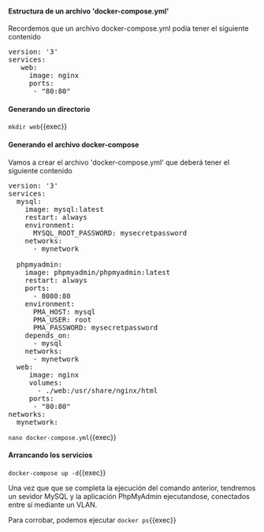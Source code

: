 #### Estructura de un archivo 'docker-compose.yml'

Recordemos que un archivo docker-compose.yml podía tener el siguiente contenido

<pre>
version: '3'
services:
   web:
     image: nginx
     ports:
      - "80:80"
</pre>

#### Generando un directorio
`mkdir web`{{exec}}

#### Generando el archivo docker-compose

Vamos a crear el archivo 'docker-compose.yml' que deberá tener el siguiente contenido

<pre>
version: '3'
services:
  mysql:
    image: mysql:latest
    restart: always
    environment:
      MYSQL_ROOT_PASSWORD: mysecretpassword
    networks:
      - mynetwork

  phpmyadmin:
    image: phpmyadmin/phpmyadmin:latest
    restart: always
    ports:
      - 8080:80
    environment:
      PMA_HOST: mysql
      PMA_USER: root
      PMA_PASSWORD: mysecretpassword
    depends_on:
      - mysql
    networks:
      - mynetwork
  web:
     image: nginx
     volumes:
       - ./web:/usr/share/nginx/html
     ports:
      - "80:80"
networks:
  mynetwork:
</pre>


`nano docker-compose.yml`{{exec}}


#### Arrancando los servicios
`docker-compose up -d`{{exec}}

Una vez que que se completa la ejecución del comando anterior, tendremos un sevidor MySQL y la aplicación PhpMyAdmin ejecutandose, conectados entre sí mediante un VLAN.

Para corrobar, podemos ejecutar 
`docker ps`{{exec}}
